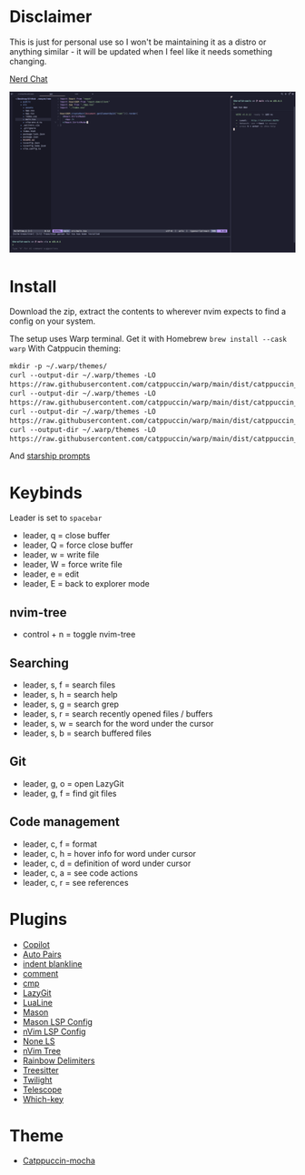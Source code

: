# Disclaimer

This is just for personal use so I won't be maintaining it as a distro or anything similar - it will be updated when I feel like it needs something changing.

[Nerd Chat](https://discord.gg/YK4F8sSbBx)

<img src="https://github.com/LeonLonsdale/nvim-setup/blob/main/example.png" alt="example" />

# Install

Download the zip, extract the contents to wherever nvim expects to find a config on your system.

The setup uses Warp terminal. Get it with Homebrew `brew install --cask warp`
With Catppucin theming:
```
mkdir -p ~/.warp/themes/
curl --output-dir ~/.warp/themes -LO https://raw.githubusercontent.com/catppuccin/warp/main/dist/catppuccin_latte.yml
curl --output-dir ~/.warp/themes -LO https://raw.githubusercontent.com/catppuccin/warp/main/dist/catppuccin_frappe.yml
curl --output-dir ~/.warp/themes -LO https://raw.githubusercontent.com/catppuccin/warp/main/dist/catppuccin_macchiato.yml
curl --output-dir ~/.warp/themes -LO https://raw.githubusercontent.com/catppuccin/warp/main/dist/catppuccin_mocha.yml
```
And [starship prompts](https://starship.rs/)


# Keybinds

Leader is set to `spacebar`

- leader, q = close buffer
- leader, Q = force close buffer
- leader, w = write file
- leader, W = force write file
- leader, e = edit
- leader, E = back to explorer mode

## nvim-tree

- control + n = toggle nvim-tree

## Searching

- leader, s, f = search files
- leader, s, h = search help
- leader, s, g = search grep
- leader, s, r = search recently opened files / buffers
- leader, s, w = search for the word under the cursor
- leader, s, b = search buffered files

## Git

- leader, g, o = open LazyGit
- leader, g, f = find git files

## Code management

- leader, c, f = format
- leader, c, h = hover info for word under cursor
- leader, c, d = definition of word under cursor
- leader, c, a = see code actions
- leader, c, r = see references

# Plugins

- [Copilot](https://www.github.com/github/copilot.vim)
- [Auto Pairs](https://www.github.com/windwp/nvim-autopairs)
- [indent blankline](https://www.github.com/lukas-reineke/indent-blankline.nvim)
- [comment](https://www.github.com/numToStr/Comment.nvim)
- [cmp](https://www.github.com/hrsh7th/cmp-nvim-lsp)
- [LazyGit](kdheepak/lazygit.nvim)
- [LuaLine](nvim-lualine/lualine.nvim)
- [Mason](https://www.github.com/williamboman/mason.nvim)
- [Mason LSP Config](https://www.github.com/williamboman/mason-lspconfig.nvim)
- [nVim LSP Config](https://www.github.com/neovim/nvim-lspconfig)
- [None LS](https://www.github.com/nvimtools/none-ls.nvim)
- [nVim Tree](https://www.github.com/nvim-tree/nvim-tree.lua)
- [Rainbow Delimiters](https://www.github.com/hiphish/rainbow-delimiters.nvim)
- [Treesitter](https://www.github.com/nvim-treesitter/nvim-treesitter)
- [Twilight](https://www.github.com/folke/twilight.nvim)
- [Telescope](https://www.github.com/nvim-telescope/telescope.nvim)
- [Which-key](https://www.github.com/folke/which-key.nvim)

# Theme

- [Catppuccin-mocha](https://www.github.com/catppuccin/nvim)
